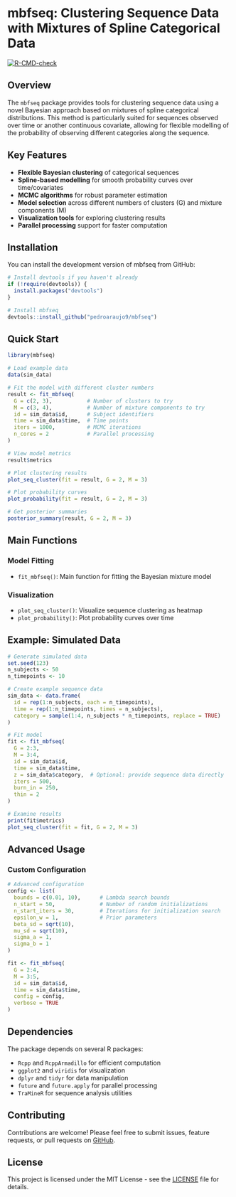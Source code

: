 # mbfseq: Clustering Sequence Data with Mixtures of Spline Categorical Data

[![R-CMD-check](https://github.com/pedroaraujo9/mbfseq/actions/workflows/R-CMD-check.yaml/badge.svg)](https://github.com/pedroaraujo9/mbfseq/actions/workflows/R-CMD-check.yaml)

## Overview

The `mbfseq` package provides tools for clustering sequence data using a novel Bayesian approach based on mixtures of spline categorical distributions. This method is particularly suited for sequences observed over time or another continuous covariate, allowing for flexible modelling of the probability of observing different categories along the sequence.

## Key Features

- **Flexible Bayesian clustering** of categorical sequences
- **Spline-based modelling** for smooth probability curves over time/covariates  
- **MCMC algorithms** for robust parameter estimation
- **Model selection** across different numbers of clusters (G) and mixture components (M)
- **Visualization tools** for exploring clustering results
- **Parallel processing** support for faster computation

## Installation

You can install the development version of mbfseq from GitHub:

```r
# Install devtools if you haven't already
if (!require(devtools)) {
  install.packages("devtools")
}

# Install mbfseq
devtools::install_github("pedroaraujo9/mbfseq")
```

## Quick Start

```r
library(mbfseq)

# Load example data
data(sim_data)

# Fit the model with different cluster numbers
result <- fit_mbfseq(
  G = c(2, 3),           # Number of clusters to try
  M = c(3, 4),           # Number of mixture components to try
  id = sim_data$id,      # Subject identifiers
  time = sim_data$time,  # Time points
  iters = 1000,          # MCMC iterations
  n_cores = 2            # Parallel processing
)

# View model metrics
result$metrics

# Plot clustering results
plot_seq_cluster(fit = result, G = 2, M = 3)

# Plot probability curves
plot_probability(fit = result, G = 2, M = 3)

# Get posterior summaries
posterior_summary(result, G = 2, M = 3)
```

## Main Functions

### Model Fitting
- `fit_mbfseq()`: Main function for fitting the Bayesian mixture model

### Visualization
- `plot_seq_cluster()`: Visualize sequence clustering as heatmap
- `plot_probability()`: Plot probability curves over time



## Example: Simulated Data

```r
# Generate simulated data
set.seed(123)
n_subjects <- 50
n_timepoints <- 10

# Create example sequence data
sim_data <- data.frame(
  id = rep(1:n_subjects, each = n_timepoints),
  time = rep(1:n_timepoints, times = n_subjects),
  category = sample(1:4, n_subjects * n_timepoints, replace = TRUE)
)

# Fit model
fit <- fit_mbfseq(
  G = 2:3,
  M = 3:4,
  id = sim_data$id,
  time = sim_data$time,
  z = sim_data$category,  # Optional: provide sequence data directly
  iters = 500,
  burn_in = 250,
  thin = 2
)

# Examine results
print(fit$metrics)
plot_seq_cluster(fit = fit, G = 2, M = 3)
```

## Advanced Usage

### Custom Configuration

```r
# Advanced configuration
config <- list(
  bounds = c(0.01, 10),      # Lambda search bounds
  n_start = 50,              # Number of random initializations
  n_start_iters = 30,        # Iterations for initialization search
  epsilon_w = 1,             # Prior parameters
  beta_sd = sqrt(10),
  mu_sd = sqrt(10),
  sigma_a = 1,
  sigma_b = 1
)

fit <- fit_mbfseq(
  G = 2:4,
  M = 3:5,
  id = sim_data$id,
  time = sim_data$time,
  config = config,
  verbose = TRUE
)
```

## Dependencies

The package depends on several R packages:
- `Rcpp` and `RcppArmadillo` for efficient computation
- `ggplot2` and `viridis` for visualization
- `dplyr` and `tidyr` for data manipulation
- `future` and `future.apply` for parallel processing
- `TraMineR` for sequence analysis utilities


## Contributing

Contributions are welcome! Please feel free to submit issues, feature requests, or pull requests on [GitHub](https://github.com/pedroaraujo9/mbfseq).

## License

This project is licensed under the MIT License - see the [LICENSE](LICENSE) file for details.


